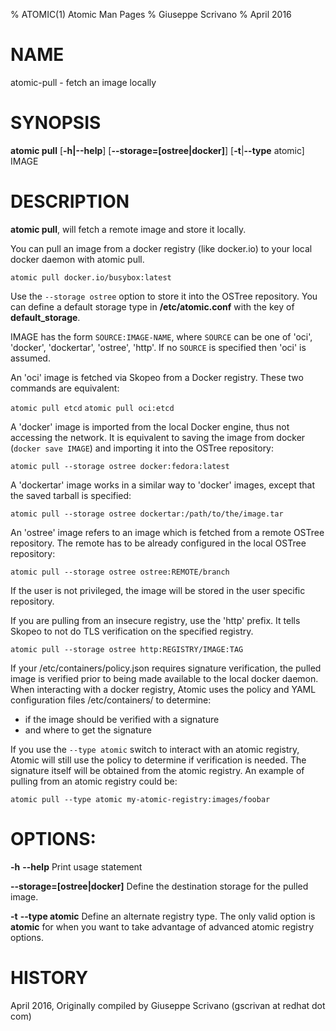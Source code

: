 % ATOMIC(1) Atomic Man Pages
% Giuseppe Scrivano
% April 2016
# NAME
atomic-pull - fetch an image locally

# SYNOPSIS
**atomic pull**
[**-h|--help**]
[**--storage=[ostree|docker]**]
[**-t**|**--type** atomic]
IMAGE

# DESCRIPTION
**atomic pull**, will fetch a remote image and store it locally.

You can pull an image from a docker registry (like docker.io) to your
local docker daemon with atomic pull.

`atomic pull docker.io/busybox:latest`

Use the `--storage ostree` option to store it into the OSTree repository. You can
define a default storage type in **/etc/atomic.conf** with the key of 
**default_storage**.

IMAGE has the form `SOURCE:IMAGE-NAME`, where `SOURCE` can be one of
'oci', 'docker', 'dockertar', 'ostree', 'http'.  If no `SOURCE` is
specified then 'oci' is assumed.

An 'oci' image is fetched via Skopeo from a Docker registry.  These
two commands are equivalent:

`atomic pull etcd`
`atomic pull oci:etcd`

A 'docker' image is imported from the local Docker engine, thus not
accessing the network.  It is equivalent to saving the image from
docker (`docker save IMAGE`) and importing it into the OSTree
repository:

`atomic pull --storage ostree docker:fedora:latest`

A 'dockertar' image works in a similar way to 'docker' images, except
that the saved tarball is specified:

`atomic pull --storage ostree dockertar:/path/to/the/image.tar`

An 'ostree' image refers to an image which is fetched from a remote
OSTree repository.  The remote has to be already configured in the
local OSTree repository:

`atomic pull --storage ostree ostree:REMOTE/branch`

If the user is not privileged, the image will be stored in the user
specific repository.

If you are pulling from an insecure registry, use the 'http' prefix.
It tells Skopeo to not do TLS verification on the specified registry.

`atomic pull --storage ostree http:REGISTRY/IMAGE:TAG`

If your /etc/containers/policy.json requires signature verification, the 
pulled image is verified prior to being made available to the local docker
daemon. When interacting with a docker registry, Atomic uses the policy 
and YAML configuration files /etc/containers/ to determine:

* if the image should be verified with a signature
* and where to get the signature

If you use the `--type atomic` switch to interact with an atomic registry,
Atomic will still use the policy to determine if verification is needed.  The
signature itself will be obtained from the atomic registry. An example of 
pulling from an atomic registry could be:

`atomic pull --type atomic my-atomic-registry:images/foobar`

# OPTIONS:
**-h** **--help**
Print usage statement

**--storage=[ostree|docker]**
Define the destination storage for the pulled image.

**-t** **--type atomic**
Define an alternate registry type.  The only valid option is **atomic** for
when you want to take advantage of advanced atomic registry options.

# HISTORY
April 2016, Originally compiled by Giuseppe Scrivano (gscrivan at
redhat dot com)
